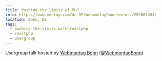 ```yaml
---
title: Pushing the limits of PHP
info: https://www.meetup.com/de-DE/WebmontagBonn/events/259061454/
location: Bonn, DE
tags:
  - pushing-the-limits-with-reactphp
  - reactphp
  - usergroup
---
```

Usergroup talk hosted by [Webmontag Bonn](https://www.webmontag-bonn.de/) ([@WebmontagBonn](https://twitter.com/WebmontagBonn))
